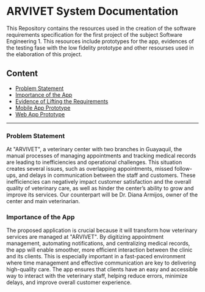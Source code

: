 # ARVIVET System Documentation

This Repository contains the resources used in the creation of the software requirements specification for the first project of the subject Software Engineering 1. This resources include  prototypes for the app, evidences of the testing fase with the low fidelity prototype and other resourses used in the elaboration of this project.

## Content

- [Problem Statement](#problem-statement)
- [Importance of the App](#importance-of-the-app)
- [Evidence of Lifting the Requirements](./Evidence/)
- [Mobile App Prototype](./Proyecto_imagenes/Secciones/Mobile)
- [Web App Prototype](./webPrototypeimgs/)

---

### Problem Statement

At "ARVIVET", a veterinary center with two branches in Guayaquil, the manual processes of managing appointments and tracking medical records are leading to inefficiencies and operational challenges. This situation creates several issues, such as overlapping appointments, missed follow-ups, and delays in communication between the staff and customers. These inefficiencies can negatively impact customer satisfaction and the overall quality of veterinary care, as well as hinder the center’s ability to grow and improve its services. Our counterpart will be Dr. Diana Armijos, owner of the center and main veterinarian.

### Importance of the App

The proposed application is crucial because it will transform how veterinary services are managed at "ARVIVET". By digitizing appointment management, automating notifications, and centralizing medical records, the app will enable smoother, more efficient interaction between the clinic and its clients. This is especially important in a fast-paced environment where time management and effective communication are key to delivering high-quality care. The app ensures that clients have an easy and accessible way to interact with the veterinary staff, helping reduce errors, minimize delays, and improve overall customer experience.
